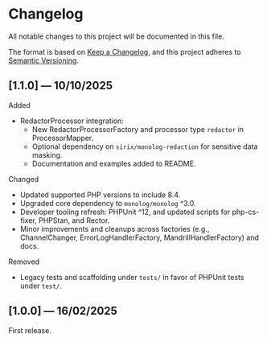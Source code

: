 # Changelog

All notable changes to this project will be documented in this file.

The format is based on [Keep a Changelog](https://keepachangelog.com/en/1.0.0/),
and this project adheres to [Semantic Versioning](https://semver.org/spec/v2.0.0.html).

## [1.1.0] — 10/10/2025

Added
- RedactorProcessor integration:
  - New RedactorProcessorFactory and processor type `redactor` in ProcessorMapper.
  - Optional dependency on `sirix/monolog-redaction` for sensitive data masking.
  - Documentation and examples added to README.

Changed
- Updated supported PHP versions to include 8.4.
- Upgraded core dependency to `monolog/monolog` ^3.0.
- Developer tooling refresh: PHPUnit ^12, and updated scripts for php-cs-fixer, PHPStan, and Rector.
- Minor improvements and cleanups across factories (e.g., ChannelChanger, ErrorLogHandlerFactory, MandrillHandlerFactory) and docs.

Removed
- Legacy tests and scaffolding under `tests/` in favor of PHPUnit tests under `test/`.


## [1.0.0] — 16/02/2025

First release.
